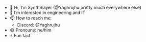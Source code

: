- 👋 Hi, I’m SynthSlayer (@Yaghrujhu pretty much everywhere else)
- 👀 I’m interested in engineering and IT
- 📫 How to reach me:
  - Discord: @Yaghrujhu
- 😄 Pronouns: he/him
- ⚡ Fun fact.

<!---
SynthSlayer/SynthSlayer is a ✨ special ✨ repository because its `README.md` (this file) appears on your GitHub profile.
You can click the Preview link to take a look at your changes.
--->
